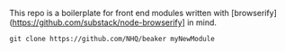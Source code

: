 This repo is a boilerplate for front end modules written with [browserify](https://github.com/substack/node-browserify] in mind.

```
git clone https://github.com/NHQ/beaker myNewModule
```
